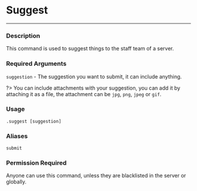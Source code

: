 # Suggest
---
### Description
This command is used to suggest things to the staff team of a server.
### Required Arguments
`suggestion` - The suggestion you want to submit, it can include anything.

?> You can include attachments with your suggestion, you can add it by attaching it as a file, the attachment can be `jpg`, `png`, `jpeg` or `gif`.
### Usage
```
.suggest [suggestion]
```
### Aliases
`submit`
### Permission Required
Anyone can use this command, unless they are blacklisted in the server or globally.
